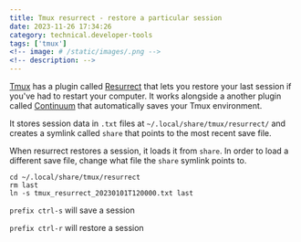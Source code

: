 ```yaml
---
title: Tmux resurrect - restore a particular session
date: 2023-11-26 17:34:26
category: technical.developer-tools
tags: ['tmux']
<!-- image: # /static/images/.png -->
<!-- description: -->
---
```


[Tmux](https://github.com/tmux/tmux/wiki) has a plugin called
[Resurrect](https://github.com/tmux-plugins/tmux-resurrect) that lets you restore your last session
if you've had to restart your computer. It works alongside a another plugin called
[Continuum](https://github.com/tmux-plugins/tmux-continuum) that automatically saves your Tmux
environment.

It stores session data in `.txt` files at `~/.local/share/tmux/resurrect/` and creates a symlink
called `share` that points to the most recent save file.

When resurrect restores a session, it loads it from `share`. In order to load a different save file,
change what file the `share` symlink points to.

```
cd ~/.local/share/tmux/resurrect
rm last
ln -s tmux_resurrect_20230101T120000.txt last
```

`prefix ctrl-s` will save a session

`prefix ctrl-r` will restore a session

